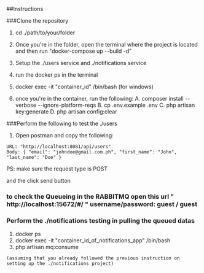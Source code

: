 ##Instructions

###Clone the repository
1. cd ./path/to/your/folder
2. Once you're in the folder, open the terminal where the project is located and then run "docker-compose up --build -d"
3. Setup the ./users service and ./notifications service

4. run the docker ps in the terminal
5. docker exec -it "container_id" /bin/bash (for windows)
6. once you're in the container, run the following: A. composer install --verbose --ignore-platform-reqs B. cp .env.example .env C. php artisan key:generate D. php artisan config:clear

###Perform the following to test the ./users

1. Open postman and copy the following: 
```
URL: "http://localhost:8081/api/users" 
Body: { "email": "johndoe@gmail.com.ph", "first_name": "John", "last_name": "Doe" }
```
PS: make sure the request type is POST

and the click send button

### to check the Queueing in the RABBITMQ open this url " http://localhost:15672/#/ " username/password: guest / guest

### Perform the ./notifications testing in pulling the queued datas

1. docker ps
2. docker exec -it "container_id_of_notifications_app" /bin/bash
3. php artisan mq:consume 
```
(assuming that you already followed the previous instruction on setting up the ./notifications project)
```
